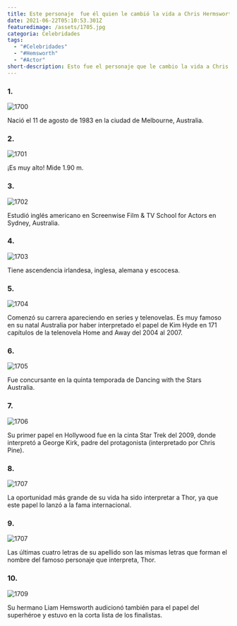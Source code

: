 ```yaml
---
title: Este personaje  fue él quien le cambió la vida a Chris Hermsworth
date: 2021-06-22T05:10:53.301Z
featuredimage: /assets/1705.jpg
categoria: Celebridades
tags:
  - "#Celebridades"
  - "#Hemsworth"
  - "#Actor"
short-description: Esto fue el personaje que le cambio la vida a Chris Hemsworth
---
```

### 1.

![1700](/assets/899898.jpg "1700")

Nació el 11 de agosto de 1983 en la ciudad de Melbourne, Australia.

### 2.

![1701](/assets/1701.jpg "1701")

¡Es muy alto! Mide 1.90 m.

### 3.

![1702](/assets/1702.jpg "1702")

Estudió inglés americano en Screenwise Film & TV School for Actors en Sydney, Australia.

### 4.

![1703](/assets/1703.jpg "1703")

Tiene ascendencia irlandesa, inglesa, alemana y escocesa.

### 5.

![1704](/assets/1704.jpg "1704")

Comenzó su carrera apareciendo en series y telenovelas. Es muy famoso en su natal Australia por haber interpretado el papel de Kim Hyde en 171 capítulos de la telenovela Home and Away del 2004 al 2007.

### 6.

![1705](/assets/1705.jpg "1705")

Fue concursante en la quinta temporada de Dancing with the Stars Australia.

### 7.

![1706](/assets/1706.jpg "1706")

Su primer papel en Hollywood fue en la cinta Star Trek del 2009, donde interpretó a George Kirk, padre del protagonista (interpretado por Chris Pine).

### 8.

![1707](/assets/1708.jpg "1707")

La oportunidad más grande de su vida ha sido interpretar a Thor, ya que este papel lo lanzó a la fama internacional.

### 9.

![1707](/assets/1707.jpg "1707")

Las últimas cuatro letras de su apellido son las mismas letras que forman el nombre del famoso personaje que interpreta, Thor.

### 10.

![1709](/assets/1709.jpg "1709")

Su hermano Liam Hemsworth audicionó también para el papel del superhéroe y estuvo en la corta lista de los finalistas.